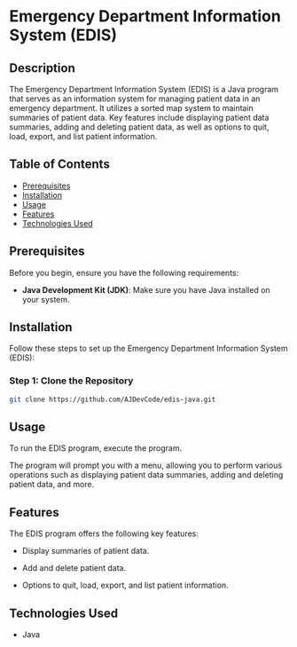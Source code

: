 # Emergency Department Information System (EDIS) 



## Description
The Emergency Department Information System (EDIS) is a Java program that serves as an information system for managing patient data in an emergency department. It utilizes a sorted map system to maintain summaries of patient data. Key features include displaying patient data summaries, adding and deleting patient data, as well as options to quit, load, export, and list patient information.

## Table of Contents
- [Prerequisites](#prerequisites)
- [Installation](#installation)
- [Usage](#usage)
- [Features](#features)
- [Technologies Used](#technologies-used)


## Prerequisites
Before you begin, ensure you have the following requirements:

- **Java Development Kit (JDK)**: Make sure you have Java installed on your system.

## Installation
Follow these steps to set up the Emergency Department Information System (EDIS):

### Step 1: Clone the Repository
```bash
git clone https://github.com/AJDevCode/edis-java.git
```

## Usage
To run the EDIS program, execute the program.

The program will prompt you with a menu, allowing you to perform various operations such as displaying patient data summaries, adding and deleting patient data, and more.

## Features
The EDIS program offers the following key features:

- Display summaries of patient data.

- Add and delete patient data.

- Options to quit, load, export, and list patient information.

## Technologies Used
- Java
